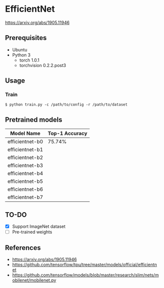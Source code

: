 # EfficientNet

https://arxiv.org/abs/1905.11946

## Prerequisites

- Ubuntu
- Python 3
  - torch 1.0.1
  - torchvision 0.2.2.post3

## Usage

### Train

```shell
$ python train.py -c /path/to/config -r /path/to/dataset
```

## Pretrained models

| Model Name | Top-1 Accuracy |
| ------ | ------ |
| efficientnet-b0 | 75.74% |
| efficientnet-b1 |  |
| efficientnet-b2 |  |
| efficientnet-b3 |  |
| efficientnet-b4 |  |
| efficientnet-b5 |  |
| efficientnet-b6 |  |
| efficientnet-b7 |  |

## TO-DO

- [x] Support ImageNet dataset
- [ ] Pre-trained weights

## References

- https://arxiv.org/abs/1905.11946
- https://github.com/tensorflow/tpu/tree/master/models/official/efficientnet
- https://github.com/tensorflow/models/blob/master/research/slim/nets/mobilenet/mobilenet.py
